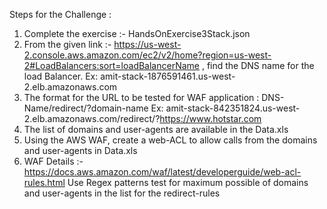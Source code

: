 Steps for the Challenge :

1. Complete the exercise :- HandsOnExercise3Stack.json
2. From the given link :- https://us-west-2.console.aws.amazon.com/ec2/v2/home?region=us-west-2#LoadBalancers:sort=loadBalancerName , find the DNS name for the load Balancer. Ex: amit-stack-1876591461.us-west-2.elb.amazonaws.com
3. The format for the URL to be tested for WAF application : DNS-Name/redirect/?domain-name
Ex: amit-stack-842351824.us-west-2.elb.amazonaws.com/redirect/?https://www.hotstar.com
4. The list of domains and user-agents are available in the Data.xls
5. Using the AWS WAF, create a web-ACL to allow calls from the domains and user-agents in Data.xls
6. WAF Details :-
  https://docs.aws.amazon.com/waf/latest/developerguide/web-acl-rules.html
  Use Regex patterns test for maximum possible of domains and user-agents in the list for the redirect-rules
